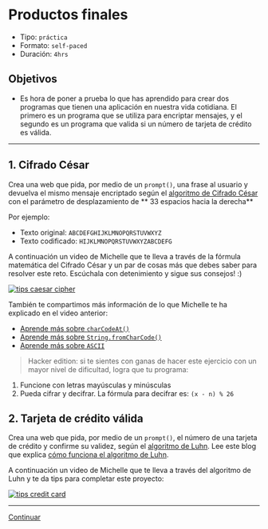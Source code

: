 # Productos finales
- Tipo: `práctica`
- Formato: `self-paced`
- Duración: `4hrs`

## Objetivos

- Es hora de poner a prueba lo que has aprendido para crear dos programas que
tienen una aplicación en nuestra vida cotidiana. El primero es un programa
que se utiliza para encriptar mensajes, y el segundo es un programa que
valida si un número de tarjeta de crédito es válida.

***

## 1. Cifrado César
Crea una web que pida, por medio de un `prompt()`, una frase al usuario y
devuelva el mismo mensaje encriptado según el
[algoritmo de Cifrado César](https://en.wikipedia.org/wiki/Caesar_cipher)
con el parámetro de desplazamiento de ** 33 espacios hacia la derecha**

Por ejemplo:
- Texto original:   `ABCDEFGHIJKLMNOPQRSTUVWXYZ`
- Texto codificado: `HIJKLMNOPQRSTUVWXYZABCDEFG`

A continuación un video de Michelle que te lleva a través de la fórmula
matemática del Cifrado César y un par de cosas más que debes saber para
resolver este reto. Escúchala con detenimiento y sigue sus consejos! :)

[![tips caesar cipher](https://img.youtube.com/vi/zd8eVrXhs7Y/0.jpg)](https://www.youtube.com/watch?v=zd8eVrXhs7Y)

También te compartimos más información de lo que Michelle te ha explicado en el video anterior:

* [Aprende más sobre `charCodeAt()`](https://developer.mozilla.org/es/docs/Web/JavaScript/Referencia/Objetos_globales/String/charCodeAt)
* [Aprende más sobre `String.fromCharCode()`](https://developer.mozilla.org/es/docs/Web/JavaScript/Referencia/Objetos_globales/String/fromCharCode)
* [Aprende más sobre `ASCII`](http://conceptodefinicion.de/ascii/)

> Hacker edition: si te sientes con ganas de hacer este ejercicio con un mayor
nivel de dificultad, logra que tu programa:
1. Funcione con letras mayúsculas y minúsculas
2. Pueda cifrar y decifrar. La fórmula para decifrar es: `(x - n) % 26`

## 2. Tarjeta de crédito válida

Crea una web que pida, por medio de un `prompt()`, el número de una tarjeta de
crédito y confirme su validez, según el [algoritmo de Luhn](https://es.wikipedia.org/wiki/Algoritmo_de_Luhn). Lee este blog que explica [cómo funciona el algoritmo de Luhn](http://www.quobit.mx/asi-funciona-el-algoritmo-de-luhn-para-generar-numeros-de-tarjetas-de-credito.html).

A continuación un video de Michelle que te lleva a través del algoritmo de
Luhn y te da tips para completar este proyecto:

[![tips credit card](https://img.youtube.com/vi/f0zL6Ot9y_w/0.jpg)](https://www.youtube.com/watch?v=f0zL6Ot9y_w)

***
[Continuar](02-code-review.md)
